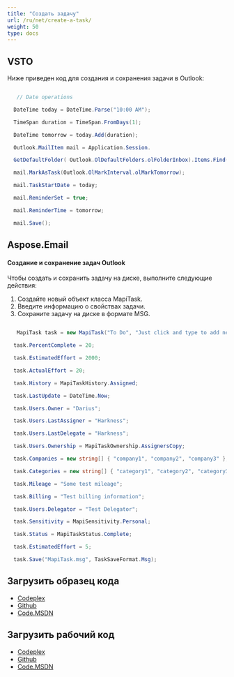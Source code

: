 ```yaml
---
title: "Создать задачу"
url: /ru/net/create-a-task/
weight: 50
type: docs
---
```



## **VSTO**
Ниже приведен код для создания и сохранения задачи в Outlook:

``` cs

   // Date operations

  DateTime today = DateTime.Parse("10:00 AM");

  TimeSpan duration = TimeSpan.FromDays(1);

  DateTime tomorrow = today.Add(duration);

  Outlook.MailItem mail = Application.Session.

  GetDefaultFolder( Outlook.OlDefaultFolders.olFolderInbox).Items.Find("[MessageClass]='IPM.Note'") as Outlook.MailItem;

  mail.MarkAsTask(Outlook.OlMarkInterval.olMarkTomorrow);

  mail.TaskStartDate = today;

  mail.ReminderSet = true;

  mail.ReminderTime = tomorrow;

  mail.Save();


```
## **Aspose.Email**
#### **Создание и сохранение задач Outlook**
Чтобы создать и сохранить задачу на диске, выполните следующие действия:

1. Создайте новый объект класса MapiTask.
2. Введите информацию о свойствах задачи.
3. Сохраните задачу на диске в формате MSG.

``` cs

   MapiTask task = new MapiTask("To Do", "Just click and type to add new task", DateTime.Now, DateTime.Now.AddDays(3));

  task.PercentComplete = 20;

  task.EstimatedEffort = 2000;

  task.ActualEffort = 20;

  task.History = MapiTaskHistory.Assigned;

  task.LastUpdate = DateTime.Now;

  task.Users.Owner = "Darius";

  task.Users.LastAssigner = "Harkness";

  task.Users.LastDelegate = "Harkness";

  task.Users.Ownership = MapiTaskOwnership.AssignersCopy;

  task.Companies = new string[] { "company1", "company2", "company3" };

  task.Categories = new string[] { "category1", "category2", "category3" };

  task.Mileage = "Some test mileage";

  task.Billing = "Test billing information";

  task.Users.Delegator = "Test Delegator";

  task.Sensitivity = MapiSensitivity.Personal;

  task.Status = MapiTaskStatus.Complete;

  task.EstimatedEffort = 5;

  task.Save("MapiTask.msg", TaskSaveFormat.Msg);


```
## **Загрузить образец кода**
- [Codeplex](https://asposevsto.codeplex.com/releases/view/616980)
- [Github](https://github.com/aspose-email/Aspose.Email-for-.NET/releases/tag/AsposeEmailVsVSTOv1.1)
- [Code.MSDN](https://code.msdn.microsoft.com/AsposeEmail-Vs-VSTO-fa535977)
## **Загрузить рабочий код**
- [Codeplex](https://asposevsto.codeplex.com/SourceControl/latest#Aspose.Email)
- [Github](https://github.com/aspose-email/Aspose.Email-for-.NET/tree/master/Plugins/Aspose.Email%20Vs%20VSTO%20Outlook/Code%20Comparison%20of%20Common%20Features/Create%20a%20Task)
- [Code.MSDN](https://code.msdn.microsoft.com/AsposeEmail-Vs-VSTO-fa535977/view/SourceCode#content)
